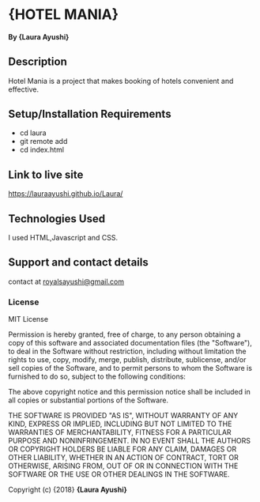 # {HOTEL MANIA}
#### By **{Laura Ayushi}**
## Description
Hotel Mania is a project that makes booking of hotels convenient and effective.
## Setup/Installation Requirements
* cd laura
* git remote add 
* cd index.html
## Link to live site 
https://lauraayushi.github.io/Laura/
## Technologies Used
I used HTML,Javascript and CSS.
## Support and contact details
contact at royalsayushi@gmail.com
### License
MIT License

Permission is hereby granted, free of charge, to any person obtaining a copy
of this software and associated documentation files (the "Software"), to deal
in the Software without restriction, including without limitation the rights
to use, copy, modify, merge, publish, distribute, sublicense, and/or sell
copies of the Software, and to permit persons to whom the Software is
furnished to do so, subject to the following conditions:

The above copyright notice and this permission notice shall be included in all
copies or substantial portions of the Software.

THE SOFTWARE IS PROVIDED "AS IS", WITHOUT WARRANTY OF ANY KIND, EXPRESS OR
IMPLIED, INCLUDING BUT NOT LIMITED TO THE WARRANTIES OF MERCHANTABILITY,
FITNESS FOR A PARTICULAR PURPOSE AND NONINFRINGEMENT. IN NO EVENT SHALL THE
AUTHORS OR COPYRIGHT HOLDERS BE LIABLE FOR ANY CLAIM, DAMAGES OR OTHER
LIABILITY, WHETHER IN AN ACTION OF CONTRACT, TORT OR OTHERWISE, ARISING FROM,
OUT OF OR IN CONNECTION WITH THE SOFTWARE OR THE USE OR OTHER DEALINGS IN THE
SOFTWARE.

Copyright (c) {2018} **{Laura Ayushi}**
  


